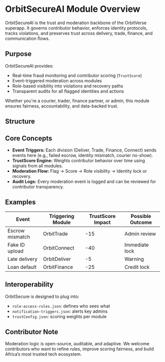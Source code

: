 # OrbitSecureAI Module Overview

OrbitSecureAI is the trust and moderation backbone of the OrbitVerse superapp. It governs contributor behavior, enforces identity protocols, tracks violations, and preserves trust across delivery, trade, finance, and communication flows.

## Purpose

OrbitSecureAI provides:
- Real-time fraud monitoring and contributor scoring (`TrustScore`)
- Event-triggered moderation across modules
- Role-based visibility into violations and recovery paths
- Transparent audits for all flagged identities and actions

Whether you're a courier, trader, finance partner, or admin, this module ensures fairness, accountability, and data-backed trust.

## Structure

## Core Concepts

- **Event Triggers:** Each division (Deliver, Trade, Finance, Connect) sends events here (e.g., failed escrow, identity mismatch, courier no-show).
- **TrustScore Engine:** Weights contributor behavior over time using signals from all modules.
- **Moderation Flow:** Flag → Score → Role visibility → Identity lock or recovery.
- **Audit Logs:** Every moderation event is logged and can be reviewed for contributor transparency.

## Examples

| Event | Triggering Module | TrustScore Impact | Possible Outcome |
|-------|-------------------|-------------------|------------------|
| Escrow mismatch | OrbitTrade | -15 | Admin review |
| Fake ID upload | OrbitConnect | -40 | Immediate lock |
| Late delivery | OrbitDeliver | -5 | Warning |
| Loan default | OrbitFinance | -25 | Credit lock |

## Interoperability

OrbitSecure is designed to plug into:
- `role-access-rules.json`: defines who sees what
- `notification-triggers.json`: alerts key admins
- `trustConfig.json`: scoring weights per module

## Contributor Note

Moderation logic is open-source, auditable, and adaptive. We welcome contributors who want to refine rules, improve scoring fairness, and build Africa’s most trusted tech ecosystem.
